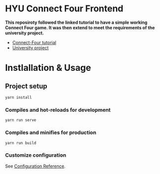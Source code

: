 # HYU Connect Four Frontend

**This reposiroty followed the linked tutorial to have a simple working Connect  Four game. It was then extend to meet the requirements of the university project.**

- [Connect-Four tutorial](https://rossta.net/blog/series/connect-four.html) 
- [University project](https://github.com/Ribodou/HYU-software-engineering-AI)

# Instlallation & Usage
## Project setup
```
yarn install
```

### Compiles and hot-reloads for development
```
yarn run serve
```

### Compiles and minifies for production
```
yarn run build
```

### Customize configuration
See [Configuration Reference](https://cli.vuejs.org/config/).
